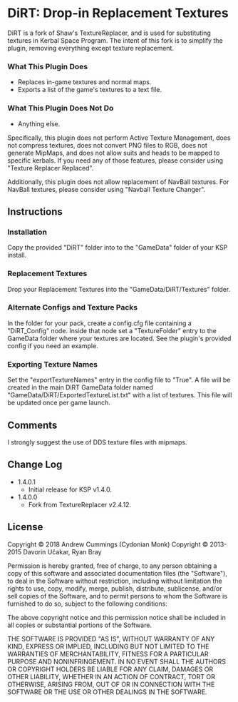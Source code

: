 DiRT: Drop-in Replacement Textures
==================================
DiRT is a fork of Shaw's TextureReplacer, and is used for substituting textures in Kerbal Space Program. The intent of this fork is to simplify the plugin, removing everything except texture replacement.

### What This Plugin Does
* Replaces in-game textures and normal maps.
* Exports a list of the game's textures to a text file.

### What This Plugin Does Not Do
* Anything else.

Specifically, this plugin does not perform Active Texture Management, does not compress textures, does not convert PNG files to RGB, does not generate MipMaps, and does not allow suits and heads to be mapped to specific kerbals. If you need any of those features, please consider using "Texture Replacer Replaced".

Additionally, this plugin does not allow replacement of NavBall textures. For NavBall textures, please consider using "Navball Texture Changer".


Instructions
------------
### Installation
Copy the provided "DiRT" folder into to the "GameData" folder of your KSP install.

### Replacement Textures
Drop your Replacement Textures into the "GameData/DiRT/Textures" folder.

### Alternate Configs and Texture Packs
In the folder for your pack, create a config.cfg file containing a "DiRT_Config" node. Inside that node set a "TextureFolder" entry to the GameData folder where your textures are located. See the plugin's provided config if you need an example.

### Exporting Texture Names
Set the "exportTextureNames" entry in the config file to "True". A file will be created in the main DiRT GameData folder named "GameData/DiRT/ExportedTextureList.txt" with a list of textures. This file will be updated once per game launch.


Comments
--------
I strongly suggest the use of DDS texture files with mipmaps.


Change Log
----------
* 1.4.0.1
	- Initial release for KSP v1.4.0. 
* 1.4.0.0
	- Fork from TextureReplacer v2.4.12.


License
-------
Copyright © 2018 Andrew Cummings (Cydonian Monk)
Copyright © 2013-2015 Davorin Učakar, Ryan Bray

Permission is hereby granted, free of charge, to any person obtaining a
copy of this software and associated documentation files (the "Software"),
to deal in the Software without restriction, including without limitation
the rights to use, copy, modify, merge, publish, distribute, sublicense,
and/or sell copies of the Software, and to permit persons to whom the
Software is furnished to do so, subject to the following conditions:

The above copyright notice and this permission notice shall be included in
all copies or substantial portions of the Software.

THE SOFTWARE IS PROVIDED "AS IS", WITHOUT WARRANTY OF ANY KIND, EXPRESS OR
IMPLIED, INCLUDING BUT NOT LIMITED TO THE WARRANTIES OF MERCHANTABILITY,
FITNESS FOR A PARTICULAR PURPOSE AND NONINFRINGEMENT. IN NO EVENT SHALL
THE AUTHORS OR COPYRIGHT HOLDERS BE LIABLE FOR ANY CLAIM, DAMAGES OR OTHER
LIABILITY, WHETHER IN AN ACTION OF CONTRACT, TORT OR OTHERWISE, ARISING
FROM, OUT OF OR IN CONNECTION WITH THE SOFTWARE OR THE USE OR OTHER
DEALINGS IN THE SOFTWARE.
